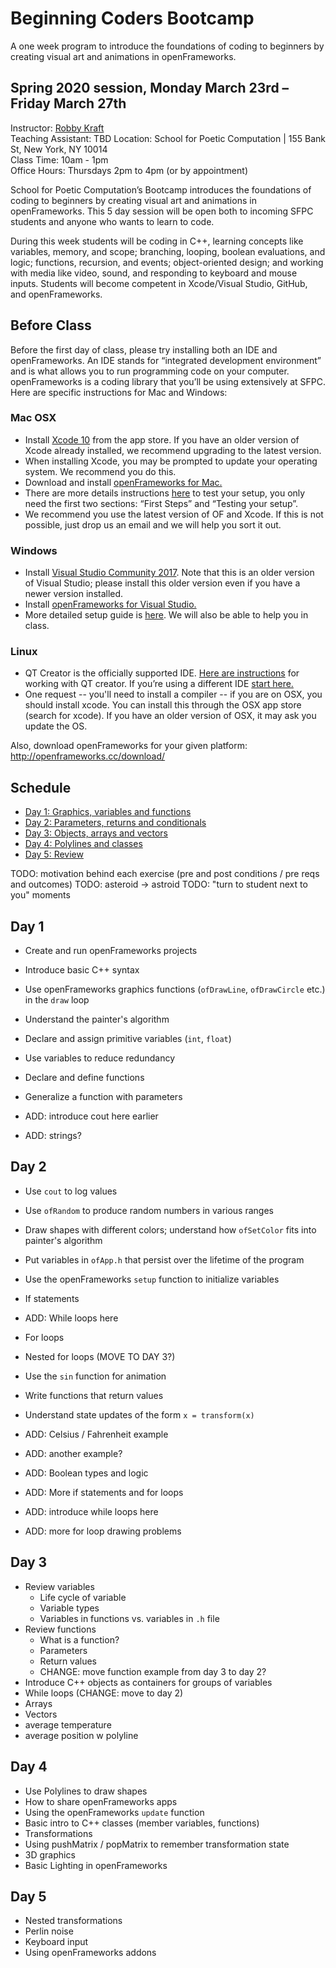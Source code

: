 # Beginning Coders Bootcamp
A one week program to introduce the foundations of coding to beginners by creating visual art and animations in openFrameworks.

## Spring 2020 session, Monday March 23rd – Friday March 27th  
Instructor: [Robby Kraft](http://robbykraft.com/)  
Teaching Assistant: TBD
Location: School for Poetic Computation | 155 Bank St, New York, NY 10014  
Class Time: 10am - 1pm  
Office Hours: Thursdays 2pm to 4pm (or by appointment)  

School for Poetic Computation’s Bootcamp introduces the foundations of coding to beginners by creating visual art and animations in openFrameworks. This 5 day session will be open both to incoming SFPC students and anyone who wants to learn to code.

During this week students will be coding in C++, learning concepts like variables, memory, and scope; branching, looping, boolean evaluations, and logic; functions, recursion, and events; object-oriented design; and working with media like video, sound, and responding to keyboard and mouse inputs. Students will become competent in Xcode/Visual Studio, GitHub, and openFrameworks.

## Before Class
Before the first day of class, please try installing both an IDE and openFrameworks. An IDE stands for “integrated development environment” and is what allows you to run programming code on your computer. openFrameworks is a coding library that you’ll be using extensively at SFPC. Here are specific instructions for Mac and Windows:

### Mac OSX
- Install [Xcode 10](https://apps.apple.com/us/app/xcode/id497799835?mt=12) from the app store. If you have an older version of Xcode already installed, we recommend upgrading to the latest version.
- When installing Xcode, you may be prompted to update your operating system. We recommend you do this.
- Download and install [openFrameworks for Mac.](https://openframeworks.cc/download/)
- There are more details instructions [here](https://openframeworks.cc/setup/xcode/) to test your setup, you only need the first two sections: “First Steps” and “Testing your setup”.
- We recommend you use the latest version of OF and Xcode. If this is not possible, just drop us an email and we will help you sort it out.

### Windows
- Install [Visual Studio Community 2017](https://www.techspot.com/downloads/6278-visual-studio.html). Note that this is an older version of Visual Studio; please install this older version even if you have a newer version installed.
- Install [openFrameworks for Visual Studio.](https://openframeworks.cc/download/)
- More detailed setup guide is [here](https://openframeworks.cc/setup/vs/). We will also be able to help you in class.

### Linux
- QT Creator is the officially supported IDE. [Here are instructions](https://openframeworks.cc/setup/qtcreator/) for working with QT creator. If you’re using a different IDE [start here.](https://openframeworks.cc/setup/linux-install/)
- One request -- you'll need to install a compiler -- if you are on OSX, you should install xcode.  You can install this through the OSX app store (search for xcode). If you have an older version of OSX, it may ask you update the OS.  

Also, download openFrameworks for your given platform: http://openframeworks.cc/download/

## Schedule

- [Day 1: Graphics, variables and functions](1_graphics_variables_functions)
- [Day 2: Parameters, returns and conditionals](2_parameters_returns_conditionals)
- [Day 3: Objects, arrays and vectors](3_objects_arrays_vectors)
- [Day 4: Polylines and classes](4_polylines_classes)
- [Day 5: Review](5_review)

TODO: motivation behind each exercise (pre and post conditions / pre reqs and outcomes)
TODO: asteroid -> astroid
TODO: "turn to student next to you" moments

## Day 1

- Create and run openFrameworks projects
- Introduce basic C++ syntax
- Use openFrameworks graphics functions (`ofDrawLine`, `ofDrawCircle` etc.) in the `draw` loop
- Understand the painter's algorithm
- Declare and assign primitive variables (`int`, `float`)
- Use variables to reduce redundancy
- Declare and define functions
- Generalize a function with parameters

- ADD: introduce cout here earlier
- ADD: strings?

## Day 2

- Use `cout` to log values
- Use `ofRandom` to produce random numbers in various ranges
- Draw shapes with different colors; understand how `ofSetColor` fits into painter's algorithm
- Put variables in `ofApp.h` that persist over the lifetime of the program
- Use the openFrameworks `setup` function to initialize variables
- If statements
- ADD: While loops here
- For loops
- Nested for loops (MOVE TO DAY 3?)
- Use the `sin` function for animation
- Write functions that return values
- Understand state updates of the form `x = transform(x)`

- ADD: Celsius / Fahrenheit example
- ADD: another example?
- ADD: Boolean types and logic
- ADD: More if statements and for loops
- ADD: introduce while loops here
- ADD: more for loop drawing problems



## Day 3

- Review variables
  - Life cycle of variable
  - Variable types
  - Variables in functions vs. variables in `.h` file
- Review functions
  - What is a function?
  - Parameters
  - Return values
  - CHANGE: move function example from day 3 to day 2?
- Introduce C++ objects as containers for groups of variables
- While loops (CHANGE: move to day 2)
- Arrays
- Vectors
- average temperature
- average position w polyline


## Day 4

- Use Polylines to draw shapes
- How to share openFrameworks apps
- Using the openFrameworks `update` function
- Basic intro to C++ classes (member variables, functions)
- Transformations
- Using pushMatrix / popMatrix to remember transformation state
- 3D graphics
- Basic Lighting in openFrameworks

## Day 5

- Nested transformations
- Perlin noise
- Keyboard input
- Using openFrameworks addons
